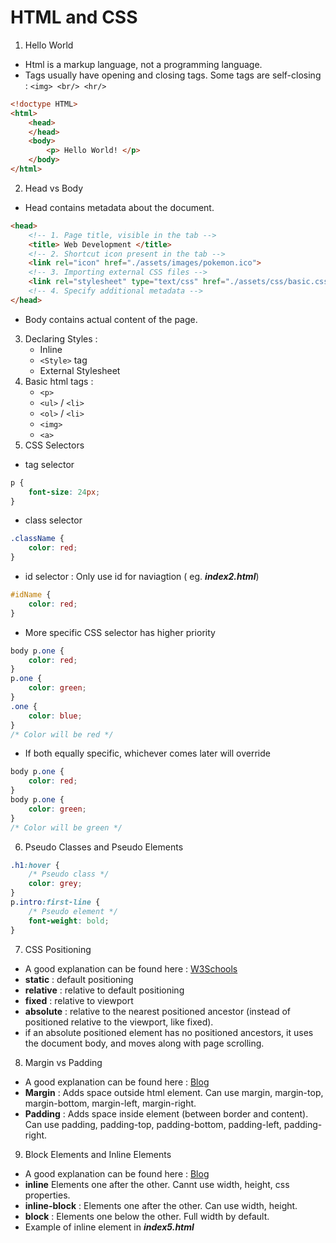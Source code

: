 
# HTML and CSS

1. Hello World
- Html is a markup language, not a programming language.
- Tags usually have opening and closing tags. Some tags are self-closing : ```<img> <br/> <hr/>```
```html
<!doctype HTML>
<html>
	<head>
	</head>
	<body>
        <p> Hello World! </p>
	</body>
</html>
```
2. Head vs Body
- Head contains metadata about the document.
```html
<head>
    <!-- 1. Page title, visible in the tab -->
    <title> Web Development </title>
    <!-- 2. Shortcut icon present in the tab -->
    <link rel="icon" href="./assets/images/pokemon.ico">
    <!-- 3. Importing external CSS files -->
    <link rel="stylesheet" type="text/css" href="./assets/css/basic.css">
    <!-- 4. Specify additional metadata -->
</head>
```
- Body contains actual content of the page.

3. Declaring Styles :
    - Inline
    - ```<Style>``` tag
    - External Stylesheet
4. Basic html tags :
    - ```<p>```
    - ```<ul>``` / ```<li>```
    - ```<ol>``` / ```<li>```
    - ```<img>```
    - ```<a>```
5. CSS Selectors
- tag selector
```css
p {
    font-size: 24px;
}
```
- class selector
```css
.className {
    color: red;
}
```
- id selector : Only use id for naviagtion ( eg. ***index2.html***)
```css
#idName {
    color: red;
}
```
- More specific CSS selector has higher priority
```css
body p.one {
    color: red;
}
p.one {
    color: green;
}
.one {
    color: blue;
}
/* Color will be red */
```
- If both equally specific, whichever comes later will override
```css
body p.one {
    color: red;
}
body p.one {
    color: green;
}
/* Color will be green */
```
6. Pseudo Classes and Pseudo Elements
```css
.h1:hover {
    /* Pseudo class */
    color: grey;
}
p.intro:first-line {
    /* Pseudo element */
    font-weight: bold;
}
```
7. CSS Positioning
- A good explanation can be found here : [W3Schools](https://www.w3schools.com/css/css_positioning.asp)
- __static__ : default positioning
- __relative__ : relative to default positioning
- __fixed__ : relative to viewport
- __absolute__ : relative to the nearest positioned ancestor (instead of positioned relative to the viewport, like fixed).
- if an absolute positioned element has no positioned ancestors, it uses the document body, and moves along with page scrolling. 

8. Margin vs Padding
- A good explanation can be found here : [Blog](https://blog.hubspot.com/website/css-margin-vs-padding)
- __Margin__ : Adds space outside html element. Can use margin, margin-top, margin-bottom, margin-left, margin-right.
- __Padding__ : Adds space inside element (between border and content). Can use padding, padding-top, padding-bottom, padding-left, padding-right.

9. Block Elements and Inline Elements
- A good explanation can be found here : [Blog](https://www.samanthaming.com/pictorials/css-inline-vs-inlineblock-vs-block/)
- __inline__ Elements one after the other. Cannt use width, height, css properties.
- __inline-block__ : Elements one after the other. Can use width, height.
- __block__ : Elements one below the other. Full width by default.
- Example of inline element in ***index5.html***
